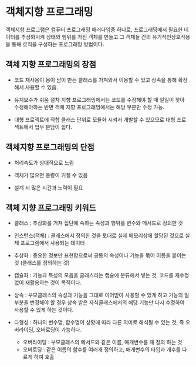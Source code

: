 # 객체지향 프로그래밍

객체지향 프로그램은 컴퓨터 프로그래밍 패러다임중 하나로, 프로그래밍에서 필요한 데이터를 추상화시켜 상태와 행위를 가진 객체를 만들고 그 객체들 간의 유기적인상호작용을 통해 로직을 구성하는 프로그래밍 방법이다.<br>

## 객체 지향 프로그래밍의 장점

- 코드 재사용이 용이
남이 만든 클래스를 가져와서 이용할 수 있고 상속을 통해 확장해서 사용할 수 있음.

- 유지보수가 쉬움
절차 지향 프로그래밍에서는 코드를 수정해야 할 때 일일이 찾아 수정해야하는 반면 객체 지향 프로그래밍에서는 해당 부분만 수정 가능.

- 대형 프로젝트에 적합
클래스 단위로 모듈화 시켜서 개발할 수 있으므로 대형 프로젝트에서 업무 분담이 쉽다.

## 객체지향 프로그래밍의 단점

- 처리속도가 상대적으로 느림

- 객체가 많으면 용량이 커질 수 있음

- 설계 시 많은 시간과 노력이 필요

## 객체 지향 프로그래밍 키워드 

- 클래스 : 추상화를 거쳐 집단에 속하는 속성과 행위를 변수와 메서드로 정의한 것

- 인스턴스(객체) : 클래스에서 정의한 것을 토대로 실제 메모리상에 할당된 것으로 실제 프로그램에서 사용되는 데이터

- 추상화 : 중요한 정보만 표현함으로써 공통의 속성이나 기능을 묶어 이름을 붙이는 것 (클래스를 정의하는 것)

- 캡슐화 : 기능과 특성의 모음을 클래스라는 캡슐에 분류해서 넣는 것, 코드를 재수정 없이 재활용하는 것이 목적이다.

- 상속 : 부모클래스의 속성과 기능을 그대로 이어받아 사용할 수 있게 하고 기능의 일부분을 변경해야 할 경우 상속 받은 자식클래스에서의 해당 기능만 다시 수정하여 사용할 수 있게 하는 것이다.

- 다형성 : 하나의 변수명, 함수명이 상황에 따라 다른 의미로 해석될 수 있는 것, 즉 오버라이딩, 오버로딩이 가능하다.
    - 오버라이딩 : 부모클래스의 메서드와 같은 이름, 매개변수를 재 정의 하는 것
    - 오버로딩 : 같은 이름의 함수를 여러개 정의하고, 매개변수의 타입과 개수를 다르게 하여 호출

